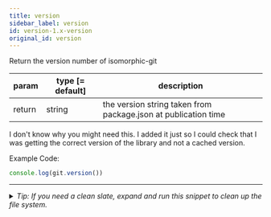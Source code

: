```yaml
---
title: version
sidebar_label: version
id: version-1.x-version
original_id: version
---
```


Return the version number of isomorphic-git

| param  | type [= default] | description                                                    |
| ------ | ---------------- | -------------------------------------------------------------- |
| return | string           | the version string taken from package.json at publication time |

I don't know why you might need this. I added it just so I could check that I was getting
the correct version of the library and not a cached version.

Example Code:

```js live
console.log(git.version())
```


---

<details>
<summary><i>Tip: If you need a clean slate, expand and run this snippet to clean up the file system.</i></summary>

```js live
window.fs = new LightningFS('fs', { wipe: true })
window.pfs = window.fs.promises
console.log('done')
```
</details>

<script>
(function rewriteEditLink() {
  const el = document.querySelector('a.edit-page-link.button');
  if (el) {
    el.href = 'https://github.com/isomorphic-git/isomorphic-git/edit/master/src/api/version.js';
  }
})();
</script>